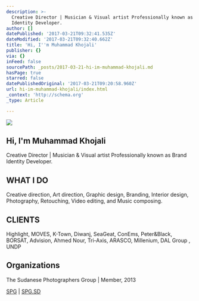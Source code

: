 ```yaml
---
description: >-
  Creative Director | Musician & Visual artist Professionally known as Brand
  Identity Developer.
author: []
datePublished: '2017-03-21T09:32:41.535Z'
dateModified: '2017-03-21T09:32:40.662Z'
title: 'Hi, ​I''m Muhammad Khojali'
publisher: {}
via: {}
inFeed: false
sourcePath: _posts/2017-03-21-hi-im-muhammad-khojali.md
hasPage: true
starred: false
datePublishedOriginal: '2017-03-21T09:20:58.960Z'
url: hi-im-muhammad-khojali/index.html
_context: 'http://schema.org'
_type: Article

---
```

![](https://imgflo.herokuapp.com/graph/2b2431f8e7ba7b0/26d2edc9ea03b57272148631abdc32e5/croprotate.png?cropheight=241&cropwidth=241&degrees=0&input=https%3A%2F%2Fthe-grid-user-content.s3-us-west-2.amazonaws.com%2Fc0056e2b-f4ef-4530-9c2b-d58e2262a2ab.png&x=4&y=4)

## Hi, ​I'm Muhammad Khojali

Creative Director | Musician & Visual artist Professionally known as Brand Identity Developer.

## ​WHAT I DO

Creative direction, Art direction, Graphic design, Branding, Interior design, Photography, Retouching, Video editing, and Music composing.

## CLIENTS​

Highlight, MOVES, K-Town, Diwanj, SeaGeat, ConEms, Peter&Black, BORSAT, Advision, Ahmed Nour, Tri-Axis, ARASCO, Millenium, DAL Group , UNDP

## Organizations

The Sudanese Photographers Group | Member, 2013

[SPG][0] | [SPG.SD][1]

​


[0]: https://www.facebook.com/SudanesePhotographers/
[1]: http://www.SPG.SD/